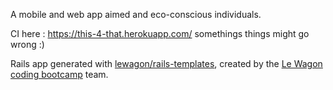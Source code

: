 A mobile and web app aimed and eco-conscious individuals.

CI here : https://this-4-that.herokuapp.com/ somethings things might go wrong :)

Rails app generated with [lewagon/rails-templates](https://github.com/lewagon/rails-templates), created by the [Le Wagon coding bootcamp](https://www.lewagon.com) team.
